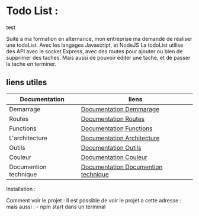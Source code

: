 # Todo List :
test

Suite a ma formation en alternance, mon entreprise ma demandé de réaliser une todoList. Avec les langages Javascript, et NodeJS
La todoList utilise des API avec le socket Express, avec des routes pour ajouter ou bien de supprimer des taches. 
Mais aussi de pouvoir éditer une tache, et de passer la tache en terminer.

## liens utiles

| Documentation             | liens                                                             |
| --------------------------| ------------------------------------------------------------------|
| Demarrage                 | [Documentation Demmarage](https://github.com/Grezor/TodoList/)    |
| Routes                    | [Documentation Routes ](https://github.com/Grezor/TodoList/)      |
| Functions                 | [Documentation Functions](https://github.com/Grezor/TodoList/)    |
| L'architecture            | [Documentation Architecture](https://github.com/Grezor/TodoList/) |
| Outils                    | [Documentation Outils](https://github.com/Grezor/TodoList/)       |
| Couleur                   | [Documentation Couleur](https://github.com/Grezor/TodoList/)      |
| Documention technique     | [Documentation Documention technique](https://github.com/Grezor/TodoList/)      |

Installation : 

Comment voir le projet : 
Il est possible de voir le projet a cette adresse : 
mais aussi :
    - npm start dans un terminal